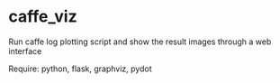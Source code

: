 # caffe_viz
Run caffe log plotting script and show the result images through a web interface

Require: python, flask, graphviz, pydot


